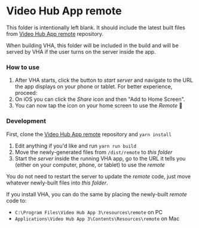 # Video Hub App remote

This folder is intentionally left blank. It should include the latest built files from [Video Hub App remote](https://github.com/whyboris/Video-Hub-App-remote) repository.

When building VHA, this folder will be included in the build and will be served by VHA if the user turns on the server inside the app.


### How to use

1) After VHA starts, click the button to _start server_ and navigate to the URL the app displays on your phone or tablet. For better experience, proceed:
2) On iOS you can click the _Share_ icon and then "Add to Home Screen".
3) You can now tap the icon on your home screen to use the _Remote_ 🎉


### Development

First, clone the [Video Hub App remote](https://github.com/whyboris/Video-Hub-App-remote) repository and `yarn install`

1) Edit anything if you'd like and run `yarn run build`
2) Move the newly-generated files from `/dist/remote` to _this folder_
3) Start the _server_ inside the running VHA app, go to the URL it tells you (either on your computer, phone, or tablet) to use the _remote_

You do not need to restart the server to update the _remote_ code, just move whatever newly-built files into _this folder_.

If you install VHA, you can do the same by placing the newly-built _remote_ code to:

- `C:\Program Files\Video Hub App 3\resources\remote` on PC
- `Applications\Video Hub App 3\Contents\Resources\remote` on Mac

